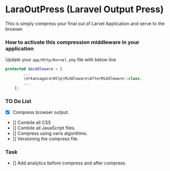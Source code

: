 # LaraOutPress (Laravel Output Press)
This is simply compress your final out of Larvel Application and serve to the browser.

### How to activate this compression middleware in your application

Update your `app/Http/Kernel.php` file with below line


~~~php
protected $middleware = [
		...
        \Vrkansagara\Http\Middleware\AfterMiddleware::class,
    	...
    ];
~~~


### TO Do List

- [x] Compress browser output.
- [] Combile all CSS
- [] Combile all JavaScript files.
- [] Compress using varis algorithms.
- [] Versioning the compress file.

### Task

- [] Add analytics before compress and after compress.